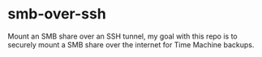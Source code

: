 # smb-over-ssh
Mount an SMB share over an SSH tunnel, my goal with this repo is to securely mount a SMB share over the internet for Time Machine backups.
